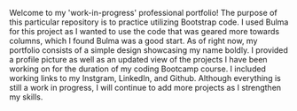 Welcome to my 'work-in-progress' professional portfolio! 
The purpose of this particular repository is to practice utilizing Bootstrap code. I used Bulma for this project as I wanted to use the code that was geared more towards columns, which I found Bulma was a good start.
As of right now, my portfolio consists of a simple design showcasing my name boldly. I provided a profile picture as well as an updated view of the projects I have been working on for the duration of my coding Bootcamp course.
I included working links to my Instgram, LinkedIn, and Github. Although everything is still a work in progress, I will continue to add more projects as I strengthen my skills.
